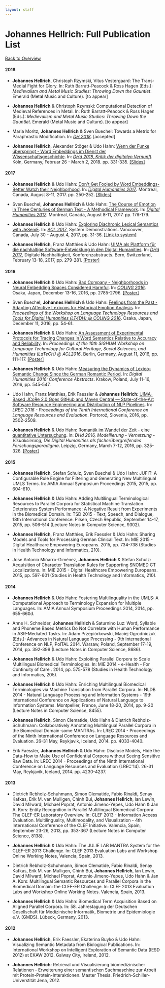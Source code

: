 ```yaml
---
layout: staff
---
```


# Johannes Hellrich: Full Publication List

[Back to Overview](https://julielab.github.io/web/staff/Hellrich/Johannes+Hellrich.html)

#### 2018

* **Johannes Hellrich**, Christoph Rzymski, Vitus Vestergaard: The Trans-Medial Fight for Glory. In: Ruth Barratt-Peacock & Ross Hagen (Eds.): *Medievalism and Metal Music Studies: Throwing Down the Gauntlet*. Emerald (Metal Music and Culture). [to appear]

* **Johannes Hellrich** & Christoph Rzymski: Computational Detection of Medieval References in Metal. In: Ruth Barratt-Peacock & Ross Hagen (Eds.): *Medievalism and Metal Music Studies: Throwing Down the Gauntlet*. Emerald (Metal Music and Culture). [to appear]

* Maria Moritz, **Johannes Hellrich** & Sven Buechel: Towards a Metric for Paraphrastic Modification. In: [*DH 2018*](https://dh2018.adho.org/en/). [accepted]

* **Johannes Hellrich**, Alexander Stöger & Udo Hahn: [Wenn der Funke überspringt - Word Embeddings im Dienst der Wissenschaftsgeschichte](http://dhd2018.uni-koeln.de/wp-content/uploads/boa-DHd2018-web-ISBN.pdf). In: [*DHd 2018, Kritik der digitalen Vernunft*](https://dh2018.adho.org/en/). Köln, Germany, Februar 26 - March 2, 2018. pp. 331-335. [[Slides]](http://www.julielab.de/coling_multimedia/de/downloads/Papers/dhd2018slides.pdf)

#### 2017

* **Johannes Hellrich** & Udo Hahn: [Don\'t Get Fooled by Word Embeddings-Better Watch their Neighborhood](https://dh2017.adho.org/abstracts/487/487.pdf). In: [*Digital Humanities 2017*](https://dh2017.adho.org/). Montreal, Canada, August 8-11, 2017. pp. 250-252. [[Slides]](http://www.julielab.de/coling_multimedia/de/downloads/Papers/hellrich_dh_2017_slides.pdf)

* Sven Buechel, **Johannes Hellrich** & Udo Hahn: [The Course of Emotion in Three Centuries of German Text - A Methodical Framework](https://dh2017.adho.org/abstracts/491/491.pdf). In: [*Digital Humanities 2017*](https://dh2017.adho.org/). Montreal, Canada, August 8-11, 2017. pp. 176-179.

* **Johannes Hellrich** & Udo Hahn: [Exploring Diachronic Lexical Semantics with JeSemE](http://aclweb.org/anthology/P/P17/P17-4006.pdf). In: [*ACL 2017*](http://acl2017.org/), System Demonstrations. Vancouver, Canada, July 30 - August 4, 2017, pp. 31-36. [[Link to system]](http://jeseme.org/)

* **Johannes Hellrich**, Franz Matthies & Udo Hahn: [UIMA als Plattform für die nachhaltige Software-Entwicklung in den Digital Humanities](http://www.dhd2017.ch/wp-content/uploads/2017/02/Abstractband_ergaenzt.pdf). In: [*DHd 2017*](http://www.dhd2017.ch/), Digitale Nachhaltigkeit, Konferenzabstracts. Bern, Switzerland, February 13-18, 2017, pp. 279-281. [[Poster]](http://www.julielab.de/coling_multimedia/de/downloads/Papers/dhd2017_poster_hellrich.pdf)

#### 2016

* **Johannes Hellrich** & Udo Hahn: [Bad Company - Neighborhoods in Neural Embedding Spaces Considered Harmful](http://aclweb.org/anthology/C16-1262). In: [*COLING 2016*](http://coling2016.anlp.jp/). Osaka, Japan, December 13-16, 2016, pp. 2785-2796. [[Poster]](http://www.julielab.de/coling_multimedia/de/downloads/Papers/hellrich_coling2016.pdf)

* Sven Buechel, **Johannes Hellrich** & Udo Hahn: [Feelings from the Past - Adapting Affective Lexicons for Historical Emotion Analysis](https://aclweb.org/anthology/W/W16/W16-4008.pdf). In: [*Proceedings of the Workshop on Language Technology Resources and Tools for Digital Humanities (LT4DH) @ COLING 2016*](https://www.clarin-d.net/en/current-issues/lt4dh). Osaka, Japan, December 11, 2016, pp. 54-61.

* **Johannes Hellrich** & Udo Hahn: [An Assessment of Experimental Protocols for Tracing Changes in Word Semantics Relative to Accuracy and Reliability](http://aclweb.org/anthology/W/W16/W16-2114.pdf). In: *Proceedings of the 10th SIGHUM Workshop on Language Technology for Cultural Heritage, Social Sciences, and Humanities (LaTeCH) @ ACL2016*. Berlin, Germany, August 11, 2016, pp. 111-117. [[Poster]](http://www.julielab.de/coling_multimedia/de/downloads/Papers/LaTeCH2016_poster_hellrich.pdf)

* **Johannes Hellrich** & Udo Hahn: [Measuring the Dynamics of Lexico-Semantic Change Since the German Romantic Period](http://dh2016.adho.org/abstracts/144). In: *Digital Humanities 2016: Conference Abstracts*. Krakow, Poland, July 11-16, 2016, pp. 545-547.

* Udo Hahn, Franz Matthies, Erik Faessler & **Johannes Hellrich**: [UIMA-Based JCoRe 2.0 Goes GitHub and Maven Central ― State-of-the-Art Software Resource Engineering and Distribution of NLP Pipelines](http://www.lrec-conf.org/proceedings/lrec2016/pdf/774_Paper.pdf). In: *LREC 2016 - Proceedings of the Tenth International Conference on Language Resources and Evaluation*. Portorož, Slovenia, 2016, pp. 2502-2509.

* **Johannes Hellrich** & Udo Hahn: [Romantik im Wandel der Zeit - eine quantitative Untersuchung](http://dhd2016.de/boa-large.pdf). In: *DHd 2016, Modellierung - Vernetzung - Visualisierung, Die Digital Humanities als fächerübergreifendes Forschungsparadigma*. Leipzig, Germany, March 7-12, 2016, pp. 325-326. [[Poster]](http://www.julielab.de/coling_multimedia/de/downloads/Papers/dhd2016_poster_hellrich.pdf)

#### 2015

* **Johannes Hellrich**, Stefan Schulz, Sven Buechel & Udo Hahn: JUFIT: A Configurable Rule Engine for Filtering and Generating New Multilingual UMLS Terms. In: AMIA Annual Symposium Proceedings 2015, 2015, pp. 604-610.

* **Johannes Hellrich** & Udo Hahn: Adding Multilingual Terminological Resources to Parallel Corpora for Statistical Machine Translation Deteriorates System Performance: A Negative Result from Experiments in the Biomedical Domain. In: TSD 2015 - Text, Speech, and Dialogue, 18th International Conference. Pilsen, Czech Republic, September 14-17, 2015, pp. 506-514 (Lecture Notes in Computer Science, 9302).

* **Johannes Hellrich**, Franz Matthies, Erik Faessler & Udo Hahn: Sharing Models and Tools for Processing German Clinical Text. In: MIE 2015 - Digital Healthcare Empowering Europeans. 2015, pp. 734-738 (Studies in Health Technology and Informatics, 210).

* Jose Antonio Miñarro-Giménez, **Johannes Hellrich** & Stefan Schulz: Acquisition of Character Translation Rules for Supporting SNOMED CT Localizations. In:  MIE 2015 - Digital Healthcare Empowering Europeans. 2015, pp. 597-601 (Studies in Health Technology and Informatics, 210).

#### 2014

* **Johannes Hellrich** & Udo Hahn: Fostering Multilinguality in the UMLS: A Computational Approach to Terminology Expansion for Multiple Languages. In: AMIA Annual Symposium Proceedings 2014, 2014, pp. 655-660d.

* Anne H. Schneider, **Johannes Hellrich** & Saturnino Luz: Word, Syllable and Phoneme Based Metrics Do Not Correlate with Human Performance in ASR-Mediated Tasks. In: Adam Przepiórkowski, Maciej Ogrodniczuk (Eds.): Advances in Natural Language Processing - 9th International Conference on NLP, PolTAL 2014. Warsaw, Poland, September 17-19, 2014, pp. 392-399 (Lecture Notes in Computer Science, 8686).

* **Johannes Hellrich** & Udo Hahn: Exploiting Parallel Corpora to Scale Multilingual Biomedical Terminologies. In: MIE 2014 - e-Health - For Continuity of Care . 2014, pp. 575-578 (Studies in Health Technology and Informatics, 205).

* **Johannes Hellrich** & Udo Hahn: Enriching Multilingual Biomedical Terminologies via Machine Translation from Parallel Corpora. In: NLDB 2014 - Natural Language Processing and Information Systems - 19th International Conference on Applications of Natural Language to Information Systems. Montpellier, France, June 18-20, 2014, pp. 9-20 (Lecture Notes in Computer Science, 8455).

* **Johannes Hellrich**, Simon Clematide, Udo Hahn & Dietrich Rebholz-Schuhmann: Collaboratively Annotating Multilingual Parallel Corpora in the Biomedical Domain-some MANTRAs. In: LREC 2014 - Proceedings of the Ninth International Conference on Language Resources and Evaluation. 26-31 May, Reykjavik, Iceland, 2014. pp. 4033-4040.

* Erik Faessler, **Johannes Hellrich** & Udo Hahn: Disclose Models, Hide the Data-How to Make Use of Confidential Corpora without Seeing Sensitive Raw Data. In: LREC 2014 - Proceedings of the Ninth International Conference on Language Resources and Evaluation (LREC'14). 26-31 May, Reykjavik, Iceland, 2014. pp. 4230-4237.

#### 2013

* Dietrich Rebholz-Schuhmann, Simon Clematide, Fabio Rinaldi, Senay Kafkas, Erik M. van Mulligen, Chinh Bui, **Johannes Hellrich**, Ian Lewin, David Milward, Michael Poprat, Antonio Jimeno-Yepes, Udo Hahn & Jan A. Kors: Entity Recognition in Parallel Multilingual Biomedical Corpora: The CLEF-ER Laboratory Overview. In: CLEF 2013 - Information Access Evaluation. Multilinguality, Multimodality, and Visualization - 4th International Conference of the CLEF Initiative. Valencia, Spain, September 23-26, 2013, pp. 353-367 (Lecture Notes in Computer Science, 8138).

* **Johannes Hellrich** & Udo Hahn: The JULIE LAB MANTRA System for the CLEF-ER 2013 Challenge. In: CLEF 2013 Evaluation Labs and Workshop Online Working Notes, Valencia, Spain, 2013.

* Dietrich Rebholz-Schuhmann, Simon Clematide, Fabio Rinaldi, Senay Kafkas, Erik M. van Mulligen, Chinh Bui, **Johannes Hellrich**, Ian Lewin, David Milward, Michael Poprat, Antonio Jimeno-Yepes, Udo Hahn & Jan A. Kors: Multilingual Semantic Resources and Parallel Corpora in the Biomedical Domain: the CLEF-ER Challenge. In: CLEF 2013 Evaluation Labs and Workshop Online Working Notes. Valencia, Spain, 2013.

* **Johannes Hellrich** & Udo Hahn: Biomedical Term Acquisition Based on Aligned Parallel Corpora. In: 58. Jahrestagung der Deutschen Gesellschaft für Medizinische Informatik, Biometrie und Epidemiologie e.V. (GMDS). Lübeck, Germany, 2013.

#### 2012

* **Johannes Hellrich**, Erik Faessler, Ekaterina Buyko & Udo Hahn: Visualizing Semantic Metadata from Biological Publications. In: International Workshop on Intelligent Exploration of Semantic Data (IESD 2012) at EKAW 2012. Galway City, Ireland, 2012.

* **Johannes Hellrich**: Retrieval und Visualisierung biomedizinischer Relationen - Erweiterung einer semantischen Suchmaschine zur Arbeit mit Protein-Protein-Interaktionen. Master Thesis. Friedrich-Schiller-Universtität Jena, 2012.
